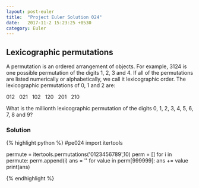 ```yaml
---
layout: post-euler
title:  "Project Euler Solution 024"
date:   2017-11-2 15:23:25 +0530
category: Euler
---
```


<h2>Lexicographic permutations</h2>
<div><p>A permutation is an ordered arrangement of objects. For example, 3124 is one possible permutation of the digits 1, 2, 3 and 4. If all of the permutations are listed numerically or alphabetically, we call it lexicographic order. The lexicographic permutations of 0, 1 and 2 are:</p><p>012   021   102   120   201   210</p><p>What is the millionth lexicographic permutation of the digits 0, 1, 2, 3, 4, 5, 6, 7, 8 and 9?</p></div>

### Solution

{% highlight python %}
#pe024
import itertools

permute = itertools.permutations('0123456789',10)
perm = []
for i in permute:
	perm.append(i)
ans = ''
for value in perm[999999]:
	ans += value
print(ans)

{% endhighlight %}
